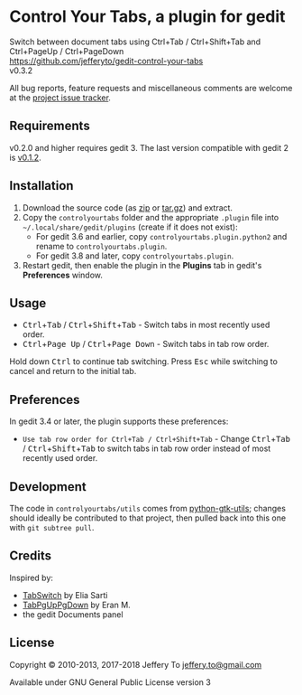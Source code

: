 # Control Your Tabs, a plugin for gedit

Switch between document tabs using Ctrl+Tab / Ctrl+Shift+Tab and
Ctrl+PageUp / Ctrl+PageDown  
<https://github.com/jefferyto/gedit-control-your-tabs>  
v0.3.2

All bug reports, feature requests and miscellaneous comments are welcome
at the [project issue tracker][].

## Requirements

v0.2.0 and higher requires gedit 3. The last version compatible with
gedit 2 is [v0.1.2][].

## Installation

1.  Download the source code (as [zip][] or [tar.gz][]) and extract.
2.  Copy the `controlyourtabs` folder and the appropriate `.plugin` file
    into `~/.local/share/gedit/plugins` (create if it does not exist):
    *   For gedit 3.6 and earlier, copy `controlyourtabs.plugin.python2`
        and rename to `controlyourtabs.plugin`.
    *   For gedit 3.8 and later, copy `controlyourtabs.plugin`.
3.  Restart gedit, then enable the plugin in the **Plugins** tab in
    gedit's **Preferences** window.

## Usage

*   <kbd>Ctrl</kbd>+<kbd>Tab</kbd> /
    <kbd>Ctrl</kbd>+<kbd>Shift</kbd>+<kbd>Tab</kbd> - Switch tabs in
    most recently used order.
*   <kbd>Ctrl</kbd>+<kbd>Page Up</kbd> /
    <kbd>Ctrl</kbd>+<kbd>Page Down</kbd> - Switch tabs in tab row order.

Hold down <kbd>Ctrl</kbd> to continue tab switching. Press
<kbd>Esc</kbd> while switching to cancel and return to the initial tab.

## Preferences

In gedit 3.4 or later, the plugin supports these preferences:

*   `Use tab row order for Ctrl+Tab / Ctrl+Shift+Tab` - Change
    <kbd>Ctrl</kbd>+<kbd>Tab</kbd> /
    <kbd>Ctrl</kbd>+<kbd>Shift</kbd>+<kbd>Tab</kbd> to switch tabs in
    tab row order instead of most recently used order.

## Development

The code in `controlyourtabs/utils` comes from [python-gtk-utils][];
changes should ideally be contributed to that project, then pulled back
into this one with `git subtree pull`.

## Credits

Inspired by:

*   [TabSwitch][] by Elia Sarti
*   [TabPgUpPgDown][] by Eran M.
*   the gedit Documents panel

## License

Copyright &copy; 2010-2013, 2017-2018 Jeffery To <jeffery.to@gmail.com>

Available under GNU General Public License version 3


[project issue tracker]: https://github.com/jefferyto/gedit-control-your-tabs/issues
[zip]: https://github.com/jefferyto/gedit-control-your-tabs/archive/master.zip
[tar.gz]: https://github.com/jefferyto/gedit-control-your-tabs/archive/master.tar.gz
[v0.1.2]: https://github.com/jefferyto/gedit-control-your-tabs/archive/v0.1.2.zip
[python-gtk-utils]: https://github.com/jefferyto/python-gtk-utils
[TabSwitch]: https://wiki.gnome.org/Apps/Gedit/PluginsOld?action=AttachFile&do=view&target=tabswitch.tar.gz
[TabPgUpPgDown]: https://wiki.gnome.org/Apps/Gedit/PluginsOld?action=AttachFile&do=view&target=tabpgupdown.tar.gz
